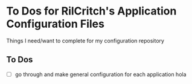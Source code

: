 # To Dos for RilCritch's Application Configuration Files
Things I need/want to complete for my configuration repository
## To Dos
- [ ] go through and make general configuration for each application hola

<!--- vim options
vim:fileencoding=utf-8:shiftwidth=4:tabstop=4
--->
